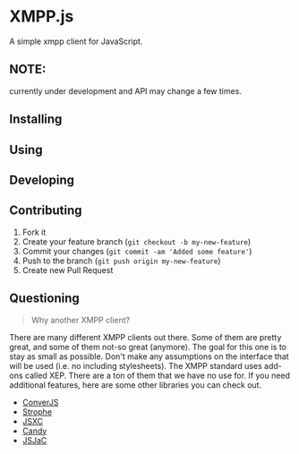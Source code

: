 # XMPP.js
A simple xmpp client for JavaScript.

## NOTE:
currently under development and API may change a few times.

## Installing


## Using


## Developing


## Contributing
1. Fork it
2. Create your feature branch (`git checkout -b my-new-feature`)
3. Commit your changes (`git commit -am 'Added some feature'`)
4. Push to the branch (`git push origin my-new-feature`)
5. Create new Pull Request

## Questioning
> Why another XMPP client?

There are many different XMPP clients out there. Some of them are pretty great, and some of them not-so great (anymore). The goal for this one is to stay as small as possible. Don't make any assumptions on the interface that will be used (i.e. no including stylesheets). The XMPP standard uses add-ons called XEP. There are a ton of them that we have no use for. If you need additional features, here are some other libraries you can check out.

* [ConverJS](https://github.com/jcbrand/converse.js)
* [Strophe](https://github.com/strophe/strophejs)
* [JSXC](https://github.com/sualko/jsxc)
* [Candy](https://github.com/candy-chat/candy)
* [JSJaC](https://github.com/sstrigler/JSJaC/)
